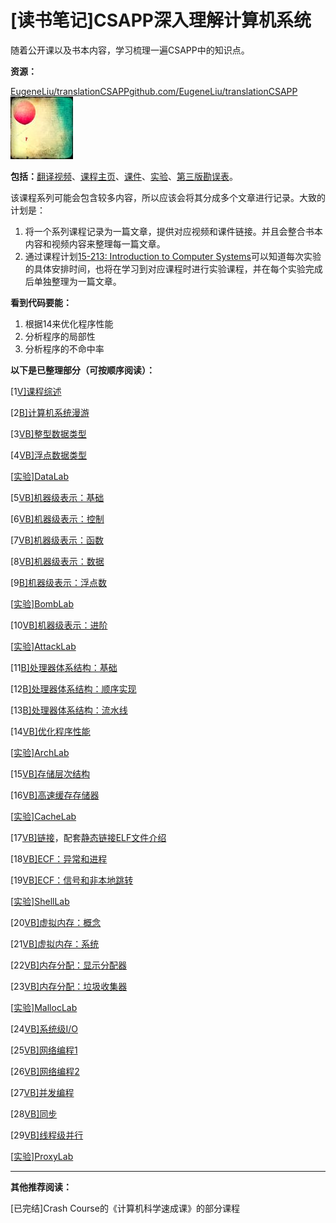 

# [读书笔记]CSAPP深入理解计算机系统


 随着公开课以及书本内容，学习梳理一遍CSAPP中的知识点。

**资源：**

[EugeneLiu/translationCSAPPgithub.com/EugeneLiu/translationCSAPP![img](pics/v2-f5d3668330473d0825e22312e0f13f15_ipico.jpg)](https://link.zhihu.com/?target=https%3A//github.com/EugeneLiu/translationCSAPP)

**包括：**[翻译视频](https://link.zhihu.com/?target=https%3A//www.bilibili.com/video/av31289365)、[课程主页](https://link.zhihu.com/?target=http%3A//csapp.cs.cmu.edu/)、[课件](https://link.zhihu.com/?target=http%3A//www.cs.cmu.edu/afs/cs/academic/class/15213-f15/www/schedule.html)、[实验](https://link.zhihu.com/?target=http%3A//csapp.cs.cmu.edu/3e/labs.html)、[第三版勘误表](https://link.zhihu.com/?target=http%3A//www.yiligong.org/csapp3e/%3Ffrom%3Dsinglemessage%26isappinstalled%3D0)。

该课程系列可能会包含较多内容，所以应该会将其分成多个文章进行记录。大致的计划是：

1. 将一个系列课程记录为一篇文章，提供对应视频和课件链接。并且会整合书本内容和视频内容来整理每一篇文章。
2. 通过课程计划[15-213: Introduction to Computer Systems](https://link.zhihu.com/?target=http%3A//www.cs.cmu.edu/afs/cs/academic/class/15213-f15/www/schedule.html)可以知道每次实验的具体安排时间，也将在学习到对应课程时进行实验课程，并在每个实验完成后单独整理为一篇文章。

**看到代码要能：**

1. 根据14来优化程序性能
2. 分析程序的局部性
3. 分析程序的不命中率

**以下是已整理部分（可按顺序阅读）：**

[1[V\]课程综述](https://zhuanlan.zhihu.com/p/103768843)

[2[B\]计算机系统漫游](https://zhuanlan.zhihu.com/p/103969274)

[3[VB\]整型数据类型](https://zhuanlan.zhihu.com/p/104019655)

[4[VB\]浮点数据类型](https://zhuanlan.zhihu.com/p/104270134)

[[实验\]DataLab](https://zhuanlan.zhihu.com/p/106109635)

[5[VB\]机器级表示：基础](https://zhuanlan.zhihu.com/p/104516688)

[6[VB\]机器级表示：控制](https://zhuanlan.zhihu.com/p/104731421)

[7[VB\]机器级表示：函数](https://zhuanlan.zhihu.com/p/104858020)

[8[VB\]机器级表示：数据](https://zhuanlan.zhihu.com/p/105072458)

[9[B\]机器级表示：浮点数](https://zhuanlan.zhihu.com/p/105242663)

[[实验\]BombLab](https://zhuanlan.zhihu.com/p/106316877)

[10[VB\]机器级表示：进阶](https://zhuanlan.zhihu.com/p/105428280)

[[实验\]AttackLab](https://zhuanlan.zhihu.com/p/107048472)

[11[B\]处理器体系结构：基础](https://zhuanlan.zhihu.com/p/107373092)

[12[B\]处理器体系结构：顺序实现](https://zhuanlan.zhihu.com/p/107450834)

[13[B\]处理器体系结构：流水线](https://zhuanlan.zhihu.com/p/107760564)

[14[VB\]优化程序性能](https://zhuanlan.zhihu.com/p/107369491)

[[实验\]ArchLab](https://zhuanlan.zhihu.com/p/109824219)

[15[VB\]存储层次结构](https://zhuanlan.zhihu.com/p/111015165)

[16[VB\]高速缓存存储器](https://zhuanlan.zhihu.com/p/111613441)

[[实验\]CacheLab](https://zhuanlan.zhihu.com/p/112040924)

[17[VB\]链接](https://zhuanlan.zhihu.com/p/113571281)，配套[静态链接ELF文件介绍](https://zhuanlan.zhihu.com/p/114348061)

[18[VB\]ECF：异常和进程](https://zhuanlan.zhihu.com/p/115407445)

[19[VB\]ECF：信号和非本地跳转](https://zhuanlan.zhihu.com/p/117269612)

[[实验\]ShellLab](https://zhuanlan.zhihu.com/p/119034923)

[20[VB\]虚拟内存：概念](https://zhuanlan.zhihu.com/p/121000009)

[21[VB\]虚拟内存：系统](https://zhuanlan.zhihu.com/p/122175112)

[22[VB\]内存分配：显示分配器](https://zhuanlan.zhihu.com/p/124286932)

[23[VB\]内存分配：垃圾收集器](https://zhuanlan.zhihu.com/p/126295291)

[[实验\]MallocLab](https://zhuanlan.zhihu.com/p/126341872)

[24[VB\]系统级I/O](https://zhuanlan.zhihu.com/p/128585227)

[25[VB\]网络编程1](https://zhuanlan.zhihu.com/p/129040027)

[26[VB\]网络编程2](https://zhuanlan.zhihu.com/p/129357760)

[27[VB\]并发编程](https://zhuanlan.zhihu.com/p/129799583)

[28[VB\]同步](https://zhuanlan.zhihu.com/p/130401283)

[29[VB\]线程级并行](https://zhuanlan.zhihu.com/p/130967135)

[[实验\]ProxyLab](https://zhuanlan.zhihu.com/p/130986643)

------

**其他推荐阅读：**

[已完结]Crash Course的《计算机科学速成课》的部分课程

[
  ](https://zhuanlan.zhihu.com/p/102937038)